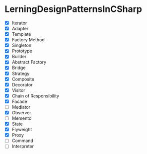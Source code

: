 # LerningDesignPatternsInCSharp

- [x] Iterator
- [x] Adapter
- [x] Template
- [x] Factory Method
- [x] Singleton
- [x] Prototype
- [x] Builder
- [x] Abstract Factory
- [x] Bridge
- [x] Strategy
- [x] Composite
- [x] Decorator
- [x] Visitor
- [x] Chain of Responsibility
- [x] Facade
- [ ] Mediator
- [x] Observer
- [ ] Memento
- [x] State
- [x] Flyweight
- [x] Proxy
- [ ] Command
- [ ] Interpreter
